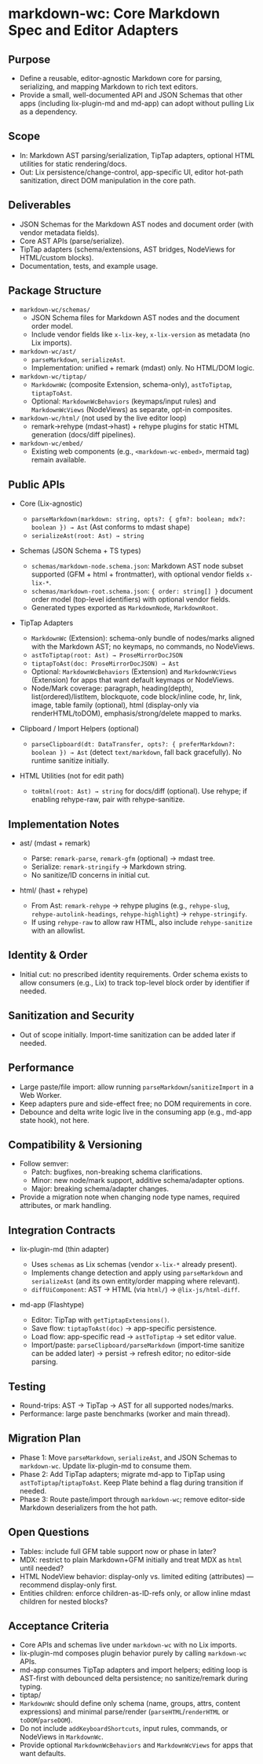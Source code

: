 # markdown-wc: Core Markdown Spec and Editor Adapters

## Purpose

- Define a reusable, editor-agnostic Markdown core for parsing, serializing, and mapping Markdown to rich text editors.
- Provide a small, well-documented API and JSON Schemas that other apps (including lix-plugin-md and md-app) can adopt without pulling Lix as a dependency.

## Scope

- In: Markdown AST parsing/serialization, TipTap adapters, optional HTML utilities for static rendering/docs.
- Out: Lix persistence/change-control, app-specific UI, editor hot-path sanitization, direct DOM manipulation in the core path.

## Deliverables

- JSON Schemas for the Markdown AST nodes and document order (with vendor metadata fields).
- Core AST APIs (parse/serialize).
- TipTap adapters (schema/extensions, AST bridges, NodeViews for HTML/custom blocks).
- Documentation, tests, and example usage.

## Package Structure

- `markdown-wc/schemas/`
  - JSON Schema files for Markdown AST nodes and the document order model.
  - Include vendor fields like `x-lix-key`, `x-lix-version` as metadata (no Lix imports).
- `markdown-wc/ast/`
  - `parseMarkdown`, `serializeAst`.
  - Implementation: unified + remark (mdast) only. No HTML/DOM logic.
- `markdown-wc/tiptap/`
  - `MarkdownWc` (composite Extension, schema-only), `astToTiptap`, `tiptapToAst`.
  - Optional: `MarkdownWcBehaviors` (keymaps/input rules) and `MarkdownWcViews` (NodeViews) as separate, opt-in composites.
- `markdown-wc/html/` (not used by the live editor loop)
  - remark→rehype (mdast→hast) + rehype plugins for static HTML generation (docs/diff pipelines).
- `markdown-wc/embed/`
  - Existing web components (e.g., `<markdown-wc-embed>`, mermaid tag) remain available.

## Public APIs

- Core (Lix-agnostic)
  - `parseMarkdown(markdown: string, opts?: { gfm?: boolean; mdx?: boolean }) → Ast` (Ast conforms to mdast shape)
  - `serializeAst(root: Ast) → string`

- Schemas (JSON Schema + TS types)
  - `schemas/markdown-node.schema.json`: Markdown AST node subset supported (GFM + html + frontmatter), with optional vendor fields `x-lix-*`.
  - `schemas/markdown-root.schema.json`: `{ order: string[] }` document order model (top-level identifiers) with optional vendor fields.
  - Generated types exported as `MarkdownNode`, `MarkdownRoot`.

- TipTap Adapters
  - `MarkdownWc` (Extension): schema-only bundle of nodes/marks aligned with the Markdown AST; no keymaps, no commands, no NodeViews.
  - `astToTiptap(root: Ast) → ProseMirrorDocJSON`
  - `tiptapToAst(doc: ProseMirrorDocJSON) → Ast`
  - Optional: `MarkdownWcBehaviors` (Extension) and `MarkdownWcViews` (Extension) for apps that want default keymaps or NodeViews.
  - Node/Mark coverage: paragraph, heading(depth), list(ordered)/listItem, blockquote, code block/inline code, hr, link, image, table family (optional), html (display-only via renderHTML/toDOM), emphasis/strong/delete mapped to marks.

- Clipboard / Import Helpers (optional)
  - `parseClipboard(dt: DataTransfer, opts?: { preferMarkdown?: boolean }) → Ast` (detect `text/markdown`, fall back gracefully). No runtime sanitize initially.

- HTML Utilities (not for edit path)
  - `toHtml(root: Ast) → string` for docs/diff (optional). Use rehype; if enabling rehype-raw, pair with rehype-sanitize.

## Implementation Notes

- ast/ (mdast + remark)
  - Parse: `remark-parse`, `remark-gfm` (optional) → mdast tree.
  - Serialize: `remark-stringify` → Markdown string.
  - No sanitize/ID concerns in initial cut.

- html/ (hast + rehype)
  - From Ast: `remark-rehype` → rehype plugins (e.g., `rehype-slug`, `rehype-autolink-headings`, `rehype-highlight`) → `rehype-stringify`.
  - If using `rehype-raw` to allow raw HTML, also include `rehype-sanitize` with an allowlist.

## Identity & Order

- Initial cut: no prescribed identity requirements. Order schema exists to allow consumers (e.g., Lix) to track top-level block order by identifier if needed.

## Sanitization and Security

- Out of scope initially. Import-time sanitization can be added later if needed.

## Performance

- Large paste/file import: allow running `parseMarkdown`/`sanitizeImport` in a Web Worker.
- Keep adapters pure and side-effect free; no DOM requirements in core.
- Debounce and delta write logic live in the consuming app (e.g., md-app state hook), not here.

## Compatibility & Versioning

- Follow semver:
  - Patch: bugfixes, non-breaking schema clarifications.
  - Minor: new node/mark support, additive schema/adapter options.
  - Major: breaking schema/adapter changes.
- Provide a migration note when changing node type names, required attributes, or mark handling.

## Integration Contracts

- lix-plugin-md (thin adapter)
  - Uses `schemas` as Lix schemas (vendor `x-lix-*` already present).
  - Implements change detection and apply using `parseMarkdown` and `serializeAst` (and its own entity/order mapping where relevant).
  - `diffUiComponent`: AST → HTML (via `html/`) → `@lix-js/html-diff`.

- md-app (Flashtype)
  - Editor: TipTap with `getTiptapExtensions()`.
  - Save flow: `tiptapToAst(doc)` → app-specific persistence.
  - Load flow: app-specific read → `astToTiptap` → set editor value.
  - Import/paste: `parseClipboard/parseMarkdown` (import-time sanitize can be added later) → persist → refresh editor; no editor-side parsing.

## Testing

- Round-trips: AST → TipTap → AST for all supported nodes/marks.
- Performance: large paste benchmarks (worker and main thread).

## Migration Plan

- Phase 1: Move `parseMarkdown`, `serializeAst`, and JSON Schemas to `markdown-wc`. Update lix-plugin-md to consume them.
- Phase 2: Add TipTap adapters; migrate md-app to TipTap using `astToTiptap`/`tiptapToAst`. Keep Plate behind a flag during transition if needed.
- Phase 3: Route paste/import through `markdown-wc`; remove editor-side Markdown deserializers from the hot path.

## Open Questions

- Tables: include full GFM table support now or phase in later?
- MDX: restrict to plain Markdown+GFM initially and treat MDX as `html` until needed?
- HTML NodeView behavior: display-only vs. limited editing (attributes) — recommend display-only first.
- Entities children: enforce children-as-ID-refs only, or allow inline mdast children for nested blocks?

## Acceptance Criteria

- Core APIs and schemas live under `markdown-wc` with no Lix imports.
- lix-plugin-md composes plugin behavior purely by calling `markdown-wc` APIs.
- md-app consumes TipTap adapters and import helpers; editing loop is AST-first with debounced delta persistence; no sanitize/remark during typing.
 - tiptap/
  - `MarkdownWc` should define only schema (name, groups, attrs, content expressions) and minimal parse/render (`parseHTML`/`renderHTML` or `toDOM`/`parseDOM`).
  - Do not include `addKeyboardShortcuts`, input rules, commands, or NodeViews in `MarkdownWc`.
  - Provide optional `MarkdownWcBehaviors` and `MarkdownWcViews` for apps that want defaults.
